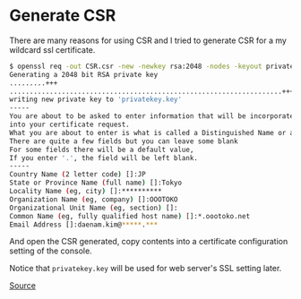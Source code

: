 # Generate CSR

There are many reasons for using CSR and I tried to generate CSR for a my wildcard ssl certificate.

```sh
$ openssl req -out CSR.csr -new -newkey rsa:2048 -nodes -keyout privatekey.key
Generating a 2048 bit RSA private key
.........+++
....................................................................+++
writing new private key to 'privatekey.key'
-----
You are about to be asked to enter information that will be incorporated
into your certificate request.
What you are about to enter is what is called a Distinguished Name or a DN.
There are quite a few fields but you can leave some blank
For some fields there will be a default value,
If you enter '.', the field will be left blank.
-----
Country Name (2 letter code) []:JP
State or Province Name (full name) []:Tokyo
Locality Name (eg, city) []:**********
Organization Name (eg, company) []:OOOTOKO
Organizational Unit Name (eg, section) []:
Common Name (eg, fully qualified host name) []:*.oootoko.net
Email Address []:daenam.kim@*****.***
```

And open the CSR generated, copy contents into a certificate configuration setting of the console.

Notice that `privatekey.key` will be used for web server's SSL setting later.

[Source](https://support.globalsign.com/customer/portal/articles/1221018-generate-csr---openssl)
